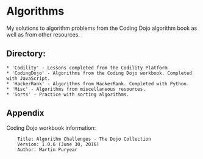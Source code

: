 # Algorithms

My solutions to algorithm problems from the Coding Dojo algorithm book
as well as from other resources.

## Directory:

    * 'Codility' - Lessons completed from the Codility Platform
    * 'CodingDojo' - Algorithms from the Coding Dojo workbook. Completed with JavaScript.
    * 'HackerRank' - Algorithms from HackerRank. Completed with Python.
    * 'Misc' - Algorithms from miscellaneous resources.
    * 'Sorts' - Practice with sorting algorithms.

## Appendix

Coding Dojo workbook information:

```
	Title: Algorithm Challenges - The Dojo Collection
	Version: 1.0.6 (June 30, 2016)
	Author: Martin Puryear
```